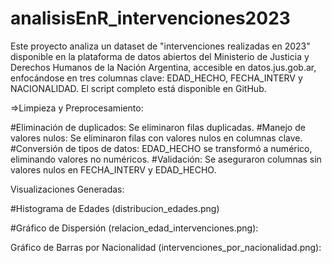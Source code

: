 # analisisEnR_intervenciones2023
Este proyecto analiza un dataset de "intervenciones realizadas en 2023" disponible en la plataforma de datos abiertos del Ministerio de Justicia y Derechos Humanos de la Nación Argentina, accesible en datos.jus.gob.ar, enfocándose en tres columnas clave: EDAD_HECHO, FECHA_INTERV y NACIONALIDAD. El script completo está disponible en GitHub.

=>Limpieza y Preprocesamiento:

#Eliminación de duplicados: Se eliminaron filas duplicadas.
#Manejo de valores nulos: Se eliminaron filas con valores nulos en columnas clave.
#Conversión de tipos de datos: EDAD_HECHO se transformó a numérico, eliminando valores no numéricos.
#Validación: Se aseguraron columnas sin valores nulos en FECHA_INTERV y EDAD_HECHO.

Visualizaciones Generadas:

#Histograma de Edades (distribucion_edades.png)

#Gráfico de Dispersión (relacion_edad_intervenciones.png):

Gráfico de Barras por Nacionalidad (intervenciones_por_nacionalidad.png):

